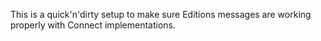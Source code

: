 This is a quick'n'dirty setup to make sure Editions messages are working properly with Connect implementations.
